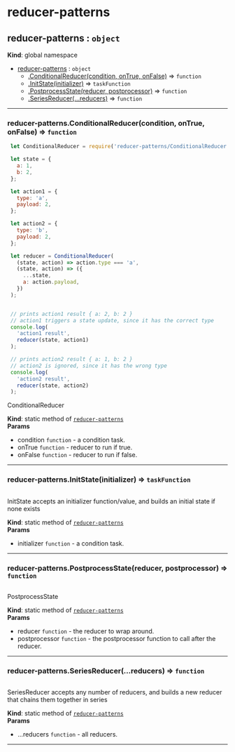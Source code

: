 # reducer-patterns

<a name="reducer-patterns"></a>

## reducer-patterns : <code>object</code>
**Kind**: global namespace  

* [reducer-patterns](#reducer-patterns) : <code>object</code>
    * [.ConditionalReducer(condition, onTrue, onFalse)](#reducer-patterns.ConditionalReducer) ⇒ <code>function</code>
    * [.InitState(initializer)](#reducer-patterns.InitState) ⇒ <code>taskFunction</code>
    * [.PostprocessState(reducer, postprocessor)](#reducer-patterns.PostprocessState) ⇒ <code>function</code>
    * [.SeriesReducer(...reducers)](#reducer-patterns.SeriesReducer) ⇒ <code>function</code>


* * *

<a name="reducer-patterns.ConditionalReducer"></a>

### reducer-patterns.ConditionalReducer(condition, onTrue, onFalse) ⇒ <code>function</code>
```javascript
 let ConditionalReducer = require('reducer-patterns/ConditionalReducer');

 let state = {
   a: 1,
   b: 2,
 };

 let action1 = {
   type: 'a',
   payload: 2,
 };

 let action2 = {
   type: 'b',
   payload: 2,
 };

 let reducer = ConditionalReducer(
   (state, action) => action.type === 'a',
   (state, action) => ({
     ...state,
     a: action.payload,
   })
 );


 // prints action1 result { a: 2, b: 2 }
 // action1 triggers a state update, since it has the correct type
 console.log(
   'action1 result',
   reducer(state, action1)
 );

 // prints action2 result { a: 1, b: 2 }
 // action2 is ignored, since it has the wrong type
 console.log(
   'action2 result',
   reducer(state, action2)
 );

```
ConditionalReducer

**Kind**: static method of [<code>reducer-patterns</code>](#reducer-patterns)  
**Params**

- condition <code>function</code> - a condition task.
- onTrue <code>function</code> - reducer to run if true.
- onFalse <code>function</code> - reducer to run if false.


* * *

<a name="reducer-patterns.InitState"></a>

### reducer-patterns.InitState(initializer) ⇒ <code>taskFunction</code>
```javascript
```
InitState accepts an initializer function/value,
and builds an initial state if none exists

**Kind**: static method of [<code>reducer-patterns</code>](#reducer-patterns)  
**Params**

- initializer <code>function</code> - a condition task.


* * *

<a name="reducer-patterns.PostprocessState"></a>

### reducer-patterns.PostprocessState(reducer, postprocessor) ⇒ <code>function</code>
```javascript
```
PostprocessState

**Kind**: static method of [<code>reducer-patterns</code>](#reducer-patterns)  
**Params**

- reducer <code>function</code> - the reducer to wrap around.
- postprocessor <code>function</code> - the postprocessor function to call after the reducer.


* * *

<a name="reducer-patterns.SeriesReducer"></a>

### reducer-patterns.SeriesReducer(...reducers) ⇒ <code>function</code>
```javascript
```
SeriesReducer accepts any  number of reducers,
and builds a new reducer that chains them together in series

**Kind**: static method of [<code>reducer-patterns</code>](#reducer-patterns)  
**Params**

- ...reducers <code>function</code> - all reducers.


* * *

